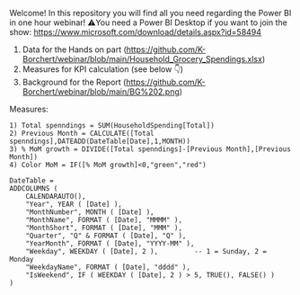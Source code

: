 Welcome!
In this repository you will find all you need regarding the Power BI in one hour webinar!
⚠️You need a Power BI Desktop if you want to join the show: https://www.microsoft.com/download/details.aspx?id=58494

1) Data for the Hands on part (https://github.com/K-Borchert/webinar/blob/main/Household_Grocery_Spendings.xlsx)
2) Measures for KPI calculation (see below 👇)
3) Background for the Report (https://github.com/K-Borchert/webinar/blob/main/BG%202.png)

Measures:
```
1) Total spenndings = SUM(HouseholdSpending[Total])
2) Previous Month = CALCULATE([Total spenndings],DATEADD(DateTable[Date],1,MONTH))
3) % MoM growth = DIVIDE([Total spenndings]-[Previous Month],[Previous Month])
4) Color MoM = IF([% MoM growth]<0,"green","red")
```
   


```
DateTable =
ADDCOLUMNS (
    CALENDARAUTO(),
    "Year", YEAR ( [Date] ),
    "MonthNumber", MONTH ( [Date] ),
    "MonthName", FORMAT ( [Date], "MMMM" ),
    "MonthShort", FORMAT ( [Date], "MMM" ),
    "Quarter", "Q" & FORMAT ( [Date], "Q" ),
    "YearMonth", FORMAT ( [Date], "YYYY-MM" ),
    "Weekday", WEEKDAY ( [Date], 2 ),         -- 1 = Sunday, 2 = Monday
    "WeekdayName", FORMAT ( [Date], "dddd" ),
    "IsWeekend", IF ( WEEKDAY ( [Date], 2 ) > 5, TRUE(), FALSE() )
)
```


